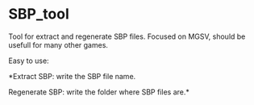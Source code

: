 # SBP_tool
Tool for extract and regenerate SBP files. Focused on MGSV, should be usefull for many other games.

Easy to use:

*Extract SBP: write the SBP file name.

Regenerate SBP: write the folder where SBP files are.*
